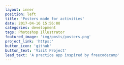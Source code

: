 ```yaml
---
layout: inner
position: left
title: 'Posters made for activities'
date: 2017-04-16 15:56:00
categories: development
tags: Photoshop Illustrator
featured_image: 'img/posts/posters.png'
project_link: 'https:'
button_icon: 'github'
button_text: 'Visit Project'
lead_text: 'A practice app inspired by freecodecamp'
---
```

